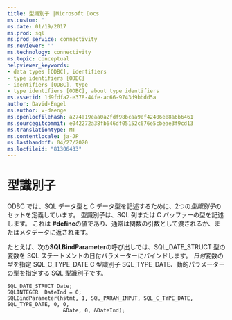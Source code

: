 ```yaml
---
title: 型識別子 |Microsoft Docs
ms.custom: ''
ms.date: 01/19/2017
ms.prod: sql
ms.prod_service: connectivity
ms.reviewer: ''
ms.technology: connectivity
ms.topic: conceptual
helpviewer_keywords:
- data types [ODBC], identifiers
- type identifiers [ODBC]
- identifiers [ODBC], type
- type identifiers [ODBC], about type identifiers
ms.assetid: 1d9fdfa2-e378-44fe-ac66-9743d9bbdd5a
author: David-Engel
ms.author: v-daenge
ms.openlocfilehash: a274a19eaa0a2fdf98bcaa9ef42406ee8a6b6461
ms.sourcegitcommit: e042272a38fb646df05152c676e5cbeae3f9cd13
ms.translationtype: MT
ms.contentlocale: ja-JP
ms.lasthandoff: 04/27/2020
ms.locfileid: "81306433"
---
```

# <a name="type-identifiers"></a>型識別子
ODBC では、SQL データ型と C データ型を記述するために、2つの*型識別子*のセットを定義しています。 型識別子は、SQL 列または C バッファーの型を記述します。 これは **#define**の値であり、通常は関数の引数として渡されるか、またはメタデータに返されます。  
  
 たとえば、次の**SQLBindParameter**の呼び出しでは、SQL_DATE_STRUCT 型の変数を SQL ステートメントの日付パラメーターにバインドします。 *日付*変数の型を指定 SQL_C_TYPE_DATE C 型識別子 SQL_TYPE_DATE、動的パラメーターの型を指定する SQL 型識別子です。  
  
```  
SQL_DATE_STRUCT Date;  
SQLINTEGER  DateInd = 0;  
SQLBindParameter(hstmt, 1, SQL_PARAM_INPUT, SQL_C_TYPE_DATE, SQL_TYPE_DATE, 0, 0,  
                  &Date, 0, &DateInd);  
```
